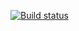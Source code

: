 [![Build status](https://badge.buildkite.com/f9288332644ad419db816cabbf6b7d8bef992dc813dba71605.svg)](https://buildkite.com/labsapp-dot-link/movie-raja)